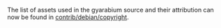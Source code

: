 The list of assets used in the gyarabium source and their attribution can now be found in [contrib/debian/copyright](../contrib/debian/copyright).

